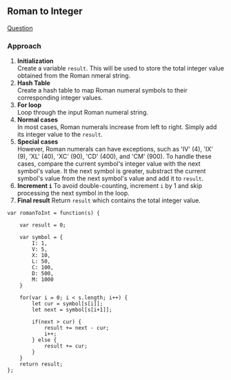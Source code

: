 ## Roman to Integer

[Question](https://leetcode.com/problems/roman-to-integer/)

### Approach

1. **Initialization**<br>
   Create a variable `result`. This will be used to store the total integer value obtained from the Roman nmeral string.
2. **Hash Table**<br>
   Create a hash table to map Roman numeral symbols to their corresponding integer values.
3. **For loop**<br>
   Loop through the input Roman numeral string.
4. **Normal cases**<br>
   In most cases, Roman numerals increase from left to right. Simply add its integer value to the `result`.
5. **Special cases**<br>
   However, Roman numerals can have exceptions, such as 'IV' (4), 'IX' (9), 'XL' (40), 'XC' (90), 'CD' (400), and 'CM' (900). To handle these cases, compare the current symbol's integer value with the next symbol's value. It the next symbol is greater, substract the current symbol's value from the next symbol's value and add it to `result`.
6. **Increment `i`**
   To avoid double-counting, increment `i` by 1 and skip processing the next symbol in the loop.
7. **Final result**
   Return `result` which contains the total integer value.

```
var romanToInt = function(s) {

    var result = 0;

    var symbol = {
        I: 1,
        V: 5,
        X: 10,
        L: 50,
        C: 100,
        D: 500,
        M: 1000
    }

    for(var i = 0; i < s.length; i++) {
        let cur = symbol[s[i]];
        let next = symbol[s[i+1]];

        if(next > cur) {
            result += next - cur;
            i++;
        } else {
            result += cur;
        }
    }
    return result;
};
```
